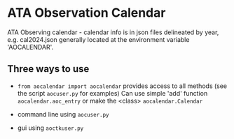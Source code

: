 # ATA Observation Calendar

ATA Observing calendar - calendar info is in json files delineated by year, e.g. cal2024.json generally located at the environment variable 'AOCALENDAR'.

## Three ways to use

- `from aocalendar import aocalendar`
    provides access to all methods (see the script `aocuser.py` for examples)
    Can use simple 'add' function `aocalendar.aoc_entry` or make the \<class\> `aocalendar.Calendar`

- command line using `aocuser.py`

- gui using `aoctkuser.py`
